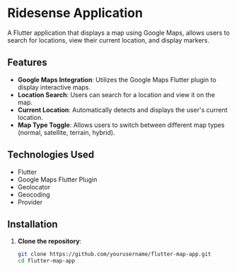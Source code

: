 # Ridesense Application

A Flutter application that displays a map using Google Maps, allows users to search for locations, view their current location, and display markers.

## Features

- **Google Maps Integration**: Utilizes the Google Maps Flutter plugin to display interactive maps.
- **Location Search**: Users can search for a location and view it on the map.
- **Current Location**: Automatically detects and displays the user's current location.
- **Map Type Toggle**: Allows users to switch between different map types (normal, satellite, terrain, hybrid).

## Technologies Used

- Flutter
- Google Maps Flutter Plugin
- Geolocator
- Geocoding
- Provider

## Installation

1. **Clone the repository**:
   ```bash
   git clone https://github.com/yourusername/flutter-map-app.git
   cd flutter-map-app
